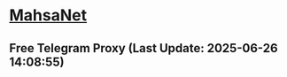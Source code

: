 
# [MahsaNet](https://t.me/mahsa_net)
## Free Telegram Proxy (Last Update: 2025-06-26 14:08:55)

    